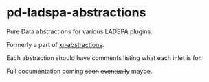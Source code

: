 # pd-ladspa-abstractions
Pure Data abstractions for various LADSPA plugins.

Formerly a part of [xr-abstractions](https://github.com/defaultxr/defaultxrs-pd-abstractions).

Each abstraction should have comments listing what each inlet is for.

Full documentation coming ~~soon~~ ~~eventually~~ maybe.
